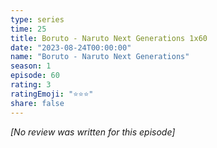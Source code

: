 ```yaml
---
type: series
time: 25
title: Boruto - Naruto Next Generations 1x60
date: "2023-08-24T00:00:00"
name: "Boruto - Naruto Next Generations"
season: 1
episode: 60
rating: 3
ratingEmoji: "⭐️⭐️⭐️"
share: false
---
```


_[No review was written for this episode]_
